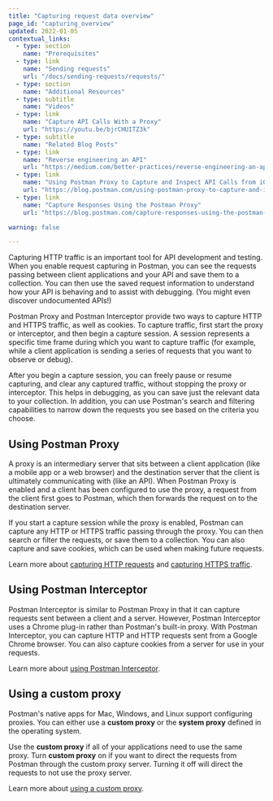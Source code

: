 ```yaml
---
title: "Capturing request data overview"
page_id: "capturing_overview"
updated: 2022-01-05
contextual_links:
  - type: section
    name: "Prerequisites"
  - type: link
    name: "Sending requests"
    url: "/docs/sending-requests/requests/"
  - type: section
    name: "Additional Resources"
  - type: subtitle
    name: "Videos"
  - type: link
    name: "Capture API Calls With a Proxy"
    url: "https://youtu.be/bjrCHUITZ3k"
  - type: subtitle
    name: "Related Blog Posts"
  - type: link
    name: "Reverse engineering an API"
    url: "https://medium.com/better-practices/reverse-engineering-an-api-403fae885303"
  - type: link
    name: "Using Postman Proxy to Capture and Inspect API Calls from iOS or Android Devices"
    url: "https://blog.postman.com/using-postman-proxy-to-capture-and-inspect-api-calls-from-ios-or-android-devices/"
  - type: link
    name: "Capture Responses Using the Postman Proxy"
    url: "https://blog.postman.com/capture-responses-using-the-postman-proxy/"

warning: false

---
```


Capturing HTTP traffic is an important tool for API development and testing. When you enable request capturing in Postman, you can see the requests passing between client applications and your API and save them to a collection. You can then use the saved request information to understand how your API is behaving and to assist with debugging. (You might even discover undocumented APIs!)

Postman Proxy and Postman Interceptor provide two ways to capture HTTP and HTTPS traffic, as well as cookies. To capture traffic, first start the proxy or interceptor, and then begin a capture session. A session represents a specific time frame during which you want to capture traffic (for example, while a client application is sending a series of requests that you want to observe or debug).

After you begin a capture session, you can freely pause or resume capturing, and clear any captured traffic, without stopping the proxy or interceptor. This helps in debugging, as you can save just the relevant data to your collection. In addition, you can use Postman's search and filtering capabilities to narrow down the requests you see based on the criteria you choose.

## Using Postman Proxy

A proxy is an intermediary server that sits between a client application (like a mobile app or a web browser) and the destination server that the client is ultimately communicating with (like an API). When Postman Proxy is enabled and a client has been configured to use the proxy, a request from the client first goes to Postman, which then forwards the request on to the destination server.

If you start a capture session while the proxy is enabled, Postman can capture any HTTP or HTTPS traffic passing through the proxy. You can then search or filter the requests, or save them to a collection. You can also capture and save cookies, which can be used when making future requests.

Learn more about [capturing HTTP requests](/docs/sending-requests/capturing-request-data/capturing-http-requests/) and [capturing HTTPS traffic](/docs/sending-requests/capturing-request-data/capturing-https-traffic/).

## Using Postman Interceptor

Postman Interceptor is similar to Postman Proxy in that it can capture requests sent between a client and a server. However, Postman Interceptor uses a Chrome plug-in rather than Postman's built-in proxy. With Postman Interceptor, you can capture HTTP and HTTP requests sent from a Google Chrome browser. You can also capture cookies from a server for use in your requests.

Learn more about [using Postman Interceptor](/docs/sending-requests/capturing-request-data/interceptor/).

## Using a custom proxy

Postman's native apps for Mac, Windows, and Linux support configuring proxies. You can either use a **custom proxy** or the **system proxy** defined in the operating system.

Use the **custom proxy** if all of your applications need to use the same proxy. Turn **custom proxy** on if you want to direct the requests from Postman through the custom proxy server. Turning it off will direct the requests to not use the proxy server.

Learn more about [using a custom proxy](/docs/sending-requests/capturing-request-data/proxy/).
